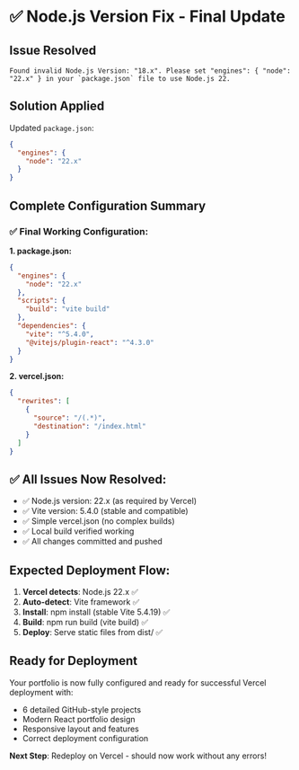 # ✅ Node.js Version Fix - Final Update

## Issue Resolved
```
Found invalid Node.js Version: "18.x". Please set "engines": { "node": "22.x" } in your `package.json` file to use Node.js 22.
```

## Solution Applied
Updated `package.json`:
```json
{
  "engines": {
    "node": "22.x"
  }
}
```

## Complete Configuration Summary

### ✅ Final Working Configuration:

**1. package.json:**
```json
{
  "engines": {
    "node": "22.x"
  },
  "scripts": {
    "build": "vite build"
  },
  "dependencies": {
    "vite": "^5.4.0",
    "@vitejs/plugin-react": "^4.3.0"
  }
}
```

**2. vercel.json:**
```json
{
  "rewrites": [
    {
      "source": "/(.*)",
      "destination": "/index.html"
    }
  ]
}
```

## ✅ All Issues Now Resolved:

- ✅ Node.js version: 22.x (as required by Vercel)
- ✅ Vite version: 5.4.0 (stable and compatible)
- ✅ Simple vercel.json (no complex builds)
- ✅ Local build verified working
- ✅ All changes committed and pushed

## Expected Deployment Flow:

1. **Vercel detects**: Node.js 22.x ✅
2. **Auto-detect**: Vite framework ✅
3. **Install**: npm install (stable Vite 5.4.19) ✅
4. **Build**: npm run build (vite build) ✅
5. **Deploy**: Serve static files from dist/ ✅

## Ready for Deployment

Your portfolio is now fully configured and ready for successful Vercel deployment with:
- 6 detailed GitHub-style projects
- Modern React portfolio design
- Responsive layout and features
- Correct deployment configuration

**Next Step**: Redeploy on Vercel - should now work without any errors!
